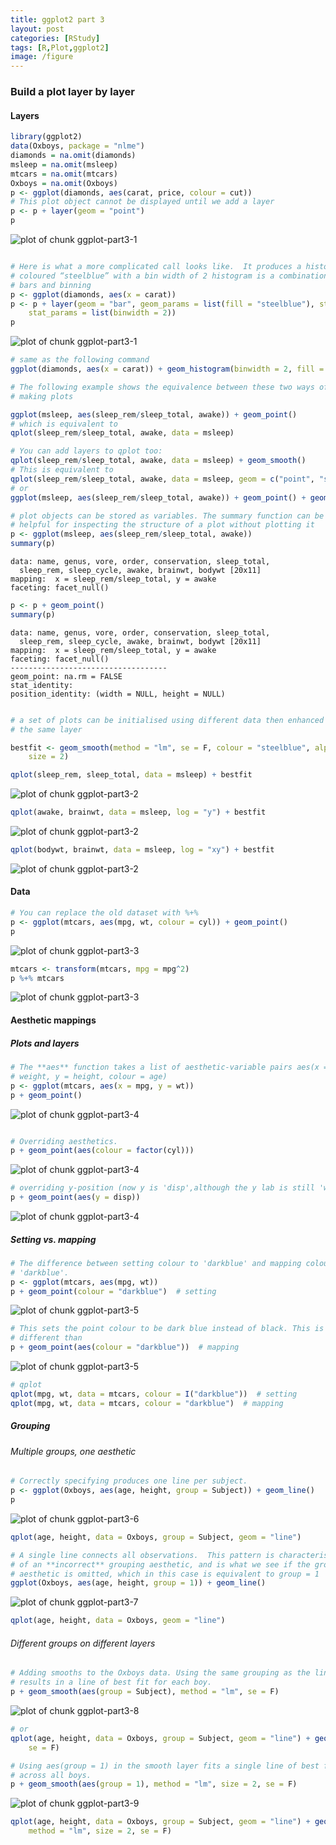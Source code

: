```yaml
---
title: ggplot2 part 3
layout: post
categories: [RStudy]
tags: [R,Plot,ggplot2]
image: /figure
---
```


### Build a plot layer by layer

#### Layers


```r
library(ggplot2)
data(Oxboys, package = "nlme")
diamonds = na.omit(diamonds)
msleep = na.omit(msleep)
mtcars = na.omit(mtcars)
Oxboys = na.omit(Oxboys)
p <- ggplot(diamonds, aes(carat, price, colour = cut))
# This plot object cannot be displayed until we add a layer
p <- p + layer(geom = "point")
p
```

![plot of chunk ggplot-part3-1](/figure/ggplot-part3-11.png) 

```r

# Here is what a more complicated call looks like.  It produces a histogram
# coloured “steelblue” with a bin width of 2 histogram is a combination of
# bars and binning
p <- ggplot(diamonds, aes(x = carat))
p <- p + layer(geom = "bar", geom_params = list(fill = "steelblue"), stat = "bin", 
    stat_params = list(binwidth = 2))
p
```

![plot of chunk ggplot-part3-1](/figure/ggplot-part3-12.png) 



```r
# same as the following command
ggplot(diamonds, aes(x = carat)) + geom_histogram(binwidth = 2, fill = "steelblue")

# The following example shows the equivalence between these two ways of
# making plots

ggplot(msleep, aes(sleep_rem/sleep_total, awake)) + geom_point()
# which is equivalent to
qplot(sleep_rem/sleep_total, awake, data = msleep)

# You can add layers to qplot too:
qplot(sleep_rem/sleep_total, awake, data = msleep) + geom_smooth()
# This is equivalent to
qplot(sleep_rem/sleep_total, awake, data = msleep, geom = c("point", "smooth"))
# or
ggplot(msleep, aes(sleep_rem/sleep_total, awake)) + geom_point() + geom_smooth()
```



```r
# plot objects can be stored as variables. The summary function can be
# helpful for inspecting the structure of a plot without plotting it
p <- ggplot(msleep, aes(sleep_rem/sleep_total, awake))
summary(p)
```

```
data: name, genus, vore, order, conservation, sleep_total,
  sleep_rem, sleep_cycle, awake, brainwt, bodywt [20x11]
mapping:  x = sleep_rem/sleep_total, y = awake
faceting: facet_null() 
```

```r
p <- p + geom_point()
summary(p)
```

```
data: name, genus, vore, order, conservation, sleep_total,
  sleep_rem, sleep_cycle, awake, brainwt, bodywt [20x11]
mapping:  x = sleep_rem/sleep_total, y = awake
faceting: facet_null() 
-----------------------------------
geom_point: na.rm = FALSE 
stat_identity:  
position_identity: (width = NULL, height = NULL)
```

```r

# a set of plots can be initialised using different data then enhanced with
# the same layer

bestfit <- geom_smooth(method = "lm", se = F, colour = "steelblue", alpha = 0.5, 
    size = 2)

qplot(sleep_rem, sleep_total, data = msleep) + bestfit
```

![plot of chunk ggplot-part3-2](/figure/ggplot-part3-21.png) 

```r
qplot(awake, brainwt, data = msleep, log = "y") + bestfit
```

![plot of chunk ggplot-part3-2](/figure/ggplot-part3-22.png) 

```r
qplot(bodywt, brainwt, data = msleep, log = "xy") + bestfit
```

![plot of chunk ggplot-part3-2](/figure/ggplot-part3-23.png) 


#### Data


```r
# You can replace the old dataset with %+%
p <- ggplot(mtcars, aes(mpg, wt, colour = cyl)) + geom_point()
p
```

![plot of chunk ggplot-part3-3](/figure/ggplot-part3-31.png) 

```r
mtcars <- transform(mtcars, mpg = mpg^2)
p %+% mtcars
```

![plot of chunk ggplot-part3-3](/figure/ggplot-part3-32.png) 


#### Aesthetic mappings

##### Plots and layers


```r
# The **aes** function takes a list of aesthetic-variable pairs aes(x =
# weight, y = height, colour = age)
p <- ggplot(mtcars, aes(x = mpg, y = wt))
p + geom_point()
```

![plot of chunk ggplot-part3-4](/figure/ggplot-part3-41.png) 

```r

# Overriding aesthetics.
p + geom_point(aes(colour = factor(cyl)))
```

![plot of chunk ggplot-part3-4](/figure/ggplot-part3-42.png) 

```r
# overriding y-position (now y is 'disp',although the y lab is still 'wt')
p + geom_point(aes(y = disp))
```

![plot of chunk ggplot-part3-4](/figure/ggplot-part3-43.png) 


##### Setting vs. mapping


```r
# The difference between setting colour to 'darkblue' and mapping colour to
# 'darkblue'.
p <- ggplot(mtcars, aes(mpg, wt))
p + geom_point(colour = "darkblue")  # setting 
```

![plot of chunk ggplot-part3-5](/figure/ggplot-part3-51.png) 

```r
# This sets the point colour to be dark blue instead of black. This is quite
# different than
p + geom_point(aes(colour = "darkblue"))  # mapping
```

![plot of chunk ggplot-part3-5](/figure/ggplot-part3-52.png) 



```r
# qplot
qplot(mpg, wt, data = mtcars, colour = I("darkblue"))  # setting
qplot(mpg, wt, data = mtcars, colour = "darkblue")  # mapping
```


##### Grouping

###### Multiple groups, one aesthetic


```r
# Correctly specifying produces one line per subject.
p <- ggplot(Oxboys, aes(age, height, group = Subject)) + geom_line()
p
```

![plot of chunk ggplot-part3-6](/figure/ggplot-part3-6.png) 



```r
qplot(age, height, data = Oxboys, group = Subject, geom = "line")
```



```r
# A single line connects all observations.  This pattern is characteristic
# of an **incorrect** grouping aesthetic, and is what we see if the group
# aesthetic is omitted, which in this case is equivalent to group = 1
ggplot(Oxboys, aes(age, height, group = 1)) + geom_line()
```

![plot of chunk ggplot-part3-7](/figure/ggplot-part3-7.png) 



```r
qplot(age, height, data = Oxboys, geom = "line")
```


###### Different groups on different layers


```r
# Adding smooths to the Oxboys data. Using the same grouping as the lines
# results in a line of best fit for each boy.
p + geom_smooth(aes(group = Subject), method = "lm", se = F)
```

![plot of chunk ggplot-part3-8](/figure/ggplot-part3-8.png) 



```r
# or
qplot(age, height, data = Oxboys, group = Subject, geom = "line") + geom_smooth(method = "lm", 
    se = F)
```



```r
# Using aes(group = 1) in the smooth layer fits a single line of best fit
# across all boys.
p + geom_smooth(aes(group = 1), method = "lm", size = 2, se = F)
```

![plot of chunk ggplot-part3-9](/figure/ggplot-part3-9.png) 



```r
qplot(age, height, data = Oxboys, group = Subject, geom = "line") + geom_smooth(aes(group = 1), 
    method = "lm", size = 2, se = F)
```

